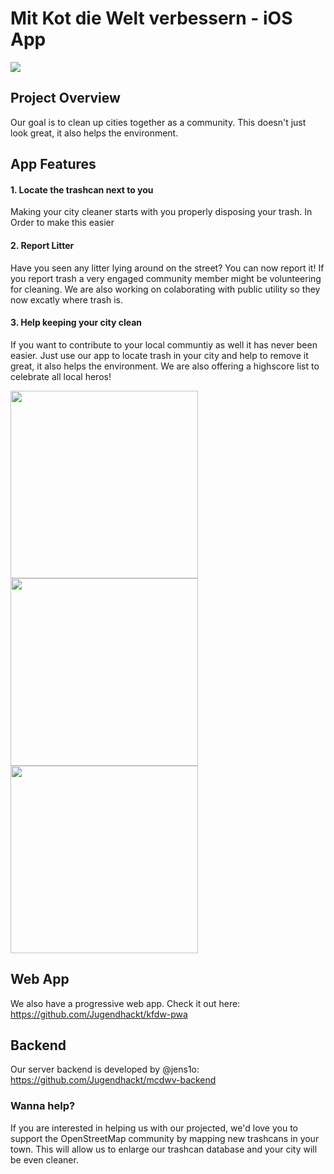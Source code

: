 # Mit Kot die Welt verbessern - iOS App
<img src="https://github.com/Jugendhackt/mcdwv-backend/blob/master/assets/icon3.svg">


## Project Overview
Our goal is to clean up cities together as a community. This doesn't just look great, it also helps the environment.

## App Features
#### 1. Locate the trashcan next to you
Making your city cleaner starts with you properly disposing your trash. In Order to make this easier  

#### 2. Report Litter
Have you seen any litter lying around on the street? You can now report it! If you report trash a very engaged community member might be volunteering for cleaning. We are also working on colaborating with public utility so they now excatly where trash is.

#### 3. Help keeping your city clean
If you want to contribute to your local communtiy as well it has never been easier. Just use our app to locate trash in your city and help to remove it great, it also helps the environment. We are also offering a highscore list to celebrate all local heros!


<img src="https://raw.githubusercontent.com/Jugendhackt/mcdwv-backend/master/assets/Simulator%20Screen%20Shot%20-%20iPhone%20SE%20-%202018-06-17%20at%2012.37.24.png" height="300"> <img src="https://raw.githubusercontent.com/Jugendhackt/mcdwv-backend/master/assets/Simulator%20Screen%20Shot%20-%20iPhone%20SE%20-%202018-06-17%20at%2012.45.57.png" height="300"> <img src="https://github.com/Jugendhackt/mcdwv-backend/blob/master/assets/Simulator%20Screen%20Shot%20-%20iPhone%20SE%20-%202018-06-17%20at%2012.39.04.png" height="300">


## Web App
We also have a progressive web app. Check it out here: https://github.com/Jugendhackt/kfdw-pwa

## Backend
Our server backend is developed by @jens1o: https://github.com/Jugendhackt/mcdwv-backend


### Wanna help?
If you are interested in helping us with our projected, we'd love you to support the OpenStreetMap community by mapping new trashcans in your town. This will allow us to enlarge our trashcan database and your city will be even cleaner.
